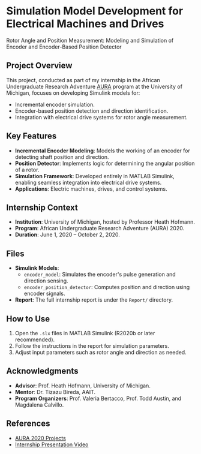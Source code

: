 # Simulation Model Development for Electrical Machines and Drives
Rotor Angle and Position Measurement: Modeling and Simulation of Encoder and Encoder-Based Position Detector

## Project Overview
This project, conducted as part of my internship in the African Undergraduate Research Adventure [AURA](https://aura.engin.umich.edu/home) program at the University of Michigan, focuses on developing Simulink models for:
- Incremental encoder simulation.
- Encoder-based position detection and direction identification.
- Integration with electrical drive systems for rotor angle measurement.

## Key Features
- **Incremental Encoder Modeling**: Models the working of an encoder for detecting shaft position and direction.
- **Position Detector**: Implements logic for determining the angular position of a rotor.
- **Simulation Framework**: Developed entirely in MATLAB Simulink, enabling seamless integration into electrical drive systems.
- **Applications**: Electric machines, drives, and control systems.

## Internship Context
- **Institution**: University of Michigan, hosted by Professor Heath Hofmann.
- **Program**: African Undergraduate Research Adventure (AURA) 2020.
- **Duration**: June 1, 2020 – October 2, 2020.

## Files
- **Simulink Models**:
  - `encoder_model`: Simulates the encoder's pulse generation and direction sensing.
  - `encoder_position_detector`: Computes position and direction using encoder signals.
- **Report**: The full internship report is under the `Report/` directory.

## How to Use
1. Open the `.slx` files in MATLAB Simulink (R2020b or later recommended).
2. Follow the instructions in the report for simulation parameters.
3. Adjust input parameters such as rotor angle and direction as needed.

## Acknowledgments
- **Advisor**: Prof. Heath Hofmann, University of Michigan.
- **Mentor**: Dr. Tizazu Bireda, AAIT.
- **Program Organizers**: Prof. Valeria Bertacco, Prof. Todd Austin, and Magdalena Calvillo.

## References
- [AURA 2020 Projects](https://aura.engin.umich.edu/past-cohorts/aura-2020/projects-2020)
- [Internship Presentation Video](https://youtu.be/qp7A2U3DojA)

